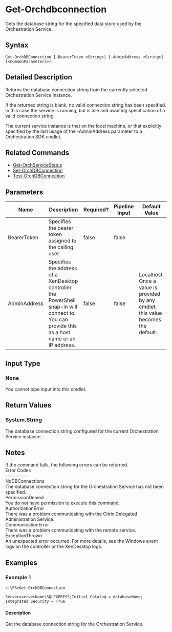 ﻿
# Get-Orchdbconnection
Gets the database string for the specified data store used by the Orchestration Service.
## Syntax
```
Get-OrchDBConnection [-BearerToken <String>] [-AdminAddress <String>] [<CommonParameters>]
```
## Detailed Description
Returns the database connection string from the currently selected Orchestration Service instance.

If the returned string is blank, no valid connection string has been specified. In this case the service is running, but is idle and awaiting specification of a valid connection string.

The current service instance is that on the local machine, or that explicitly specified by the last usage of the -AdminAddress parameter to a Orchestration SDK cmdlet.


## Related Commands

* [Get-OrchServiceStatus](../Get-OrchServiceStatus/)
* [Set-OrchDBConnection](../Set-OrchDBConnection/)
* [Test-OrchDBConnection](../Test-OrchDBConnection/)
## Parameters
| Name   | Description | Required? | Pipeline Input | Default Value |
| --- | --- | --- | --- | --- |
| BearerToken | Specifies the bearer token assigned to the calling user | false | false |  |
| AdminAddress | Specifies the address of a XenDesktop controller the PowerShell snap-in will connect to. You can provide this as a host name or an IP address. | false | false | Localhost. Once a value is provided by any cmdlet, this value becomes the default. |

## Input Type

### None
You cannot pipe input into this cmdlet.
## Return Values

### System.String
The database connection string configured for the current Orchestration Service instance.
## Notes
If the command fails, the following errors can be returned.<br>    Error Codes<br>    -----------<br>    NoDBConnections<br>        The database connection string for the Orchestration Service has not been specified.<br>    PermissionDenied<br>        You do not have permission to execute this command.<br>    AuthorizationError<br>        There was a problem communicating with the Citrix Delegated Administration Service.<br>    CommunicationError<br>        There was a problem communicating with the remote service.<br>    ExceptionThrown<br>        An unexpected error occurred.  For more details, see the Windows event logs on the controller or the XenDesktop logs.
## Examples

### Example 1
```
c:\PS>Get-OrchDBConnection

Server=serverName\SQLEXPRESS;Initial Catalog = databaseName;  Integrated Security = True
```
#### Description
Get the database connection string for the Orchestration Service.
